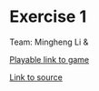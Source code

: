 # Exercise 1

Team: Mingheng Li &

[Playable link to game](https://mingheng117.github.io/game615-spring2023/exercises/exercise01/play/)

[Link to source](https://mingheng117.github.io/game615-spring2023/exercises/exercise01)
